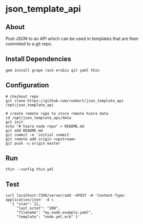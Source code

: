 # json_template_api

## About

Post JSON to an API which can be used in templates that are then commited to a git repo.

## Install Dependencies

```
gem install grape rack erubis git yaml thin
```

## Configuration

```
# checkout repo
git clone https://github.com/roobert/json_template_api /opt/json_template_api

# create remote repo to store remote hiera data
cd /opt/json_template_api/data
git init
echo "# hiera node repo" > README.md
git add README.md
git commit -m 'initial commit'
git remote add origin <upstream>
git push -u origin master
```

## Run

```
thin --config thin.yml
```

## Test

```
curl localhost:7399/server/add -XPOST -H 'Content-Type: application/json' -d \
  '{ "vlan": 11,
     "last_octet": "200",
     "filename": "my.node.example.yaml",
     "template": "node.yml.erb" }'
```
